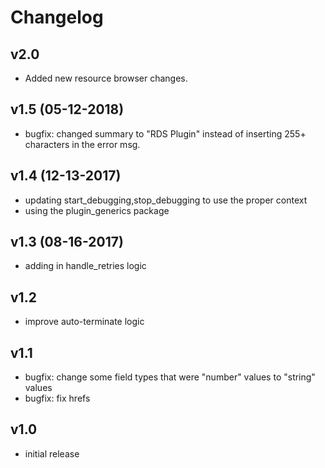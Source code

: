 # Changelog

## v2.0

- Added new resource browser changes.

## v1.5 (05-12-2018)

- bugfix: changed summary to "RDS Plugin" instead of inserting 255+ characters in the error msg.

## v1.4 (12-13-2017)

- updating start_debugging,stop_debugging to use the proper context
- using the plugin_generics package

## v1.3 (08-16-2017)

- adding in handle_retries logic

## v1.2

- improve auto-terminate logic

## v1.1

- bugfix: change some field types that were "number" values to "string" values
- bugfix: fix hrefs

## v1.0

- initial release